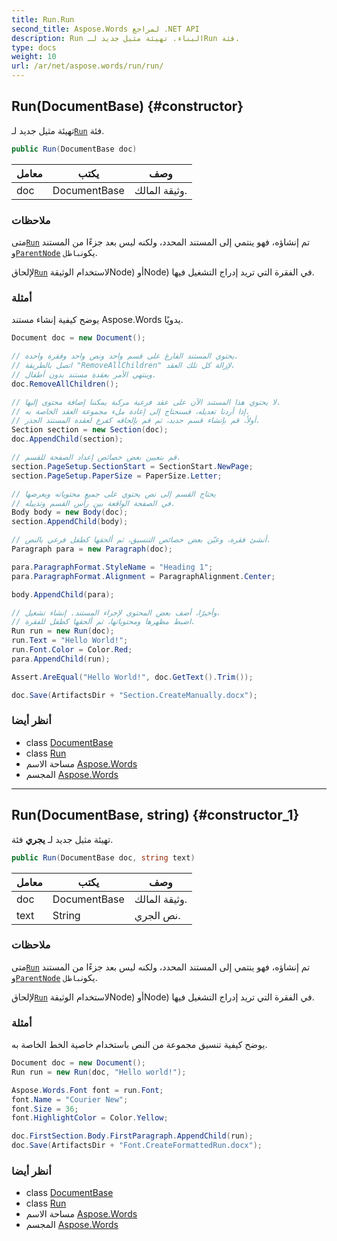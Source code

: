```yaml
---
title: Run.Run
second_title: Aspose.Words لمراجع .NET API
description: Run البناء. تهيئة مثيل جديد لـRun فئة.
type: docs
weight: 10
url: /ar/net/aspose.words/run/run/
---
```

## Run(DocumentBase) {#constructor}

تهيئة مثيل جديد لـ[`Run`](../) فئة.

```csharp
public Run(DocumentBase doc)
```

| معامل | يكتب | وصف |
| --- | --- | --- |
| doc | DocumentBase | وثيقة المالك. |

### ملاحظات

متى[`Run`](../) تم إنشاؤه، فهو ينتمي إلى المستند المحدد، ولكنه ليس بعد جزءًا من المستند و[`ParentNode`](../../node/parentnode/) يكون`باطل`.

لإلحاق[`Run`](../) لاستخدام الوثيقةNode) أوNode) في الفقرة التي تريد إدراج التشغيل فيها.

### أمثلة

يوضح كيفية إنشاء مستند Aspose.Words يدويًا.

```csharp
Document doc = new Document();

// يحتوي المستند الفارغ على قسم واحد ونص واحد وفقرة واحدة.
// اتصل بالطريقة "RemoveAllChildren" لإزالة كل تلك العقد،
// وينتهي الأمر بعقدة مستند بدون أطفال.
doc.RemoveAllChildren();

// لا يحتوي هذا المستند الآن على عقد فرعية مركبة يمكننا إضافة محتوى إليها.
// إذا أردنا تعديله، فسنحتاج إلى إعادة ملء مجموعة العقد الخاصة به.
// أولاً، قم بإنشاء قسم جديد، ثم قم بإلحاقه كفرع لعقدة المستند الجذر.
Section section = new Section(doc);
doc.AppendChild(section);

// قم بتعيين بعض خصائص إعداد الصفحة للقسم.
section.PageSetup.SectionStart = SectionStart.NewPage;
section.PageSetup.PaperSize = PaperSize.Letter;

// يحتاج القسم إلى نص يحتوي على جميع محتوياته ويعرضها
// في الصفحة الواقعة بين رأس القسم وتذييله.
Body body = new Body(doc);
section.AppendChild(body);

// أنشئ فقرة، وعيّن بعض خصائص التنسيق، ثم ألحقها كطفل فرعي بالنص.
Paragraph para = new Paragraph(doc);

para.ParagraphFormat.StyleName = "Heading 1";
para.ParagraphFormat.Alignment = ParagraphAlignment.Center;

body.AppendChild(para);

// وأخيرًا، أضف بعض المحتوى لإجراء المستند. إنشاء تشغيل،
// اضبط مظهرها ومحتوياتها، ثم ألحقها كطفل للفقرة.
Run run = new Run(doc);
run.Text = "Hello World!";
run.Font.Color = Color.Red;
para.AppendChild(run);

Assert.AreEqual("Hello World!", doc.GetText().Trim());

doc.Save(ArtifactsDir + "Section.CreateManually.docx");
```

### أنظر أيضا

* class [DocumentBase](../../documentbase/)
* class [Run](../)
* مساحة الاسم [Aspose.Words](../../run/)
* المجسم [Aspose.Words](../../../)

---

## Run(DocumentBase, string) {#constructor_1}

تهيئة مثيل جديد لـ **يجري** فئة.

```csharp
public Run(DocumentBase doc, string text)
```

| معامل | يكتب | وصف |
| --- | --- | --- |
| doc | DocumentBase | وثيقة المالك. |
| text | String | نص الجري. |

### ملاحظات

متى[`Run`](../) تم إنشاؤه، فهو ينتمي إلى المستند المحدد، ولكنه ليس بعد جزءًا من المستند و[`ParentNode`](../../node/parentnode/) يكون`باطل`.

لإلحاق[`Run`](../) لاستخدام الوثيقةNode) أوNode) في الفقرة التي تريد إدراج التشغيل فيها.

### أمثلة

يوضح كيفية تنسيق مجموعة من النص باستخدام خاصية الخط الخاصة به.

```csharp
Document doc = new Document();
Run run = new Run(doc, "Hello world!");

Aspose.Words.Font font = run.Font;
font.Name = "Courier New";
font.Size = 36;
font.HighlightColor = Color.Yellow;

doc.FirstSection.Body.FirstParagraph.AppendChild(run);
doc.Save(ArtifactsDir + "Font.CreateFormattedRun.docx");
```

### أنظر أيضا

* class [DocumentBase](../../documentbase/)
* class [Run](../)
* مساحة الاسم [Aspose.Words](../../run/)
* المجسم [Aspose.Words](../../../)



